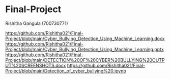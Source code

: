 # Final-Project

Rishitha Gangula (700730771)

https://github.com/Rishitha021/Final-Project/blob/main/Cyber_Bullying_Detection_Using_Machine_Learning.docx
https://github.com/Rishitha021/Final-Project/blob/main/Cyber_Bullying_Detection_Using_Machine_Learning.pptx
https://github.com/Rishitha021/Final-Project/blob/main/DETECTION%20OF%20CYBER%20BULLYING%20OUTPUT%20SCREENSHOTS.docx
https://github.com/Rishitha021/Final-Project/blob/main/Detection_of_cyber_bullying%20.ipynb
